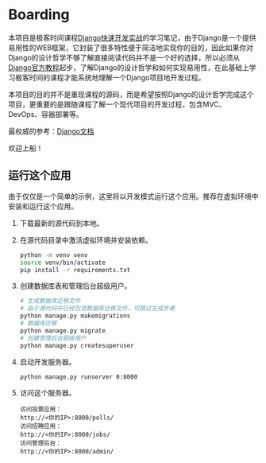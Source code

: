 # Boarding

 本项目是极客时间课程[Django快速开发实战](https://time.geekbang.org/course/intro/100061901)的学习笔记，由于Django是一个提供易用性的WEB框架，它封装了很多特性便于简洁地实现你的目的，因此如果你对Django的设计哲学不够了解直接阅读代码并不是一个好的选择，所以必须从[Django官方教程](https://docs.djangoproject.com/zh-hans/3.2/intro/)起步，了解Django的设计哲学和如何实现易用性，在此基础上学习极客时间的课程才能系统地理解一个Django项目地开发过程。

本项目的目的并不是重现课程的源码，而是希望按照Django的设计哲学完成这个项目，更重要的是跟随课程了解一个现代项目的开发过程，包含MVC、DevOps、容器部署等。

最权威的参考：[Django文档](https://docs.djangoproject.com/zh-hans/3.2/)

欢迎上船！

## 运行这个应用

由于仅仅是一个简单的示例，这里将以开发模式运行这个应用。推荐在虚拟环境中安装和运行这个应用。

1. 下载最新的源代码到本地。

2. 在源代码目录中激活虚拟环境并安装依赖。

    ```bash
    python -m venv venv
    source venv/bin/activate
    pip install -r requirements.txt
    ```

3. 创建数据库表和管理后台超级用户。

    ```bash
    # 生成数据库迁移文件
    # 由于源代码中已经包含数据库迁移文件，可跳过生成步骤
    python manage.py makemigrations
    # 数据库迁移
    python manage.py migrate
    # 创建管理后台超级用户
    python manage.py createsuperuser
    ```

4. 启动开发服务器。

    ```bash
    python manage.py runserver 0:8000
    ```

5. 访问这个服务器。

    ```text
    访问投票应用：
    http://<你的IP>:8000/polls/
    访问招聘应用：
    http://<你的IP>:8000/jobs/
    访问管理后台：
    http://<你的IP>:8000/admin/
    ```
